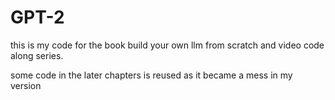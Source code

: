 # GPT-2

this is my code for the book build your own llm from scratch and video code along series.

some code in the later chapters is reused as it became a mess in my version
